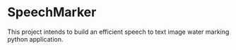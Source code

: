 # SpeechMarker

This project intends to build an efficient speech to text image water marking python application.
